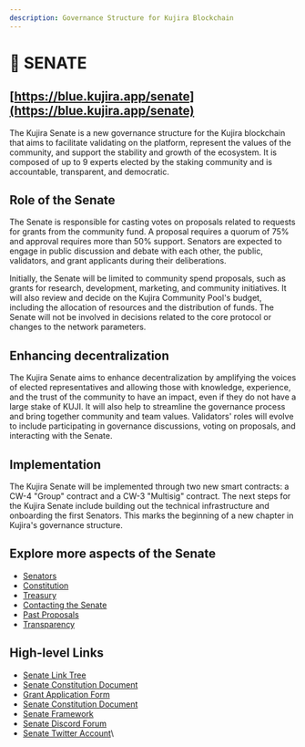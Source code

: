 ```yaml
---
description: Governance Structure for Kujira Blockchain
---
```


# 🗼 SENATE

## [https://blue.kujira.app/senate](https://blue.kujira.app/senate)

The Kujira Senate is a new governance structure for the Kujira blockchain that aims to facilitate validating on the platform, represent the values of the community, and support the stability and growth of the ecosystem. It is composed of up to 9 experts elected by the staking community and is accountable, transparent, and democratic.

## Role of the Senate

The Senate is responsible for casting votes on proposals related to requests for grants from the community fund. A proposal requires a quorum of 75% and approval requires more than 50% support. Senators are expected to engage in public discussion and debate with each other, the public, validators, and grant applicants during their deliberations.

Initially, the Senate will be limited to community spend proposals, such as grants for research, development, marketing, and community initiatives. It will also review and decide on the Kujira Community Pool's budget, including the allocation of resources and the distribution of funds. The Senate will not be involved in decisions related to the core protocol or changes to the network parameters.

## Enhancing decentralization

The Kujira Senate aims to enhance decentralization by amplifying the voices of elected representatives and allowing those with knowledge, experience, and the trust of the community to have an impact, even if they do not have a large stake of KUJI. It will also help to streamline the governance process and bring together community and team values. Validators' roles will evolve to include participating in governance discussions, voting on proposals, and interacting with the Senate.

## Implementation

The Kujira Senate will be implemented through two new smart contracts: a CW-4 "Group" contract and a CW-3 "Multisig" contract. The next steps for the Kujira Senate include building out the technical infrastructure and onboarding the first Senators. This marks the beginning of a new chapter in Kujira's governance structure.

## Explore more aspects of the Senate

* [Senators](senate/senators.md)
* [Constitution](senate/constitution.md)
* [Treasury](senate/treasury.md)
* [Contacting the Senate](senate/contacting-the-senate.md)
* [Past Proposals](senate/past-proposals.md)
* [Transparency](senate/transparency.md)

## High-level Links

* [Senate Link Tree](https://heather-bandana-e21.notion.site/Links-to-all-the-Senate-documents-ac6e808eb3d3491f94f8450cb9575b1f)
* [Senate Constitution Document](https://heather-bandana-e21.notion.site/Kujira-Senate-Constitution-v0-1-604e5850cfdd41718634e04cf23119fa)
* [Grant Application Form](https://docs.google.com/forms/d/e/1FAIpQLSfHmfZ8R46FOi0d4dMM9-IUnmUyUlc9dB5rqKyoB2Wghs4jAA/viewform)
* [Senate Constitution Document](https://heather-bandana-e21.notion.site/Kujira-Senate-Constitution-v0-1-604e5850cfdd41718634e04cf23119fa)
* [Senate Framework](https://heather-bandana-e21.notion.site/The-Senate-framework-b52b1d888fe649f69361fe1f4809c380)
* [Senate Discord Forum](https://discord.com/channels/970650215801569330/1021059072050597920)
* [Senate Twitter Account](https://twitter.com/KujiraSenate)\
